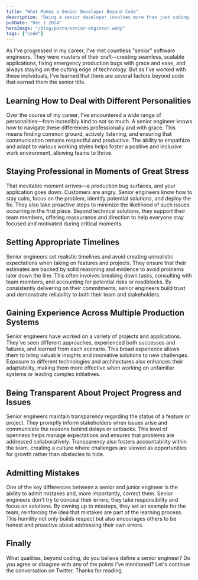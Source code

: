 ```yaml
---
title: "What Makes a Senior Developer Beyond Code"
description: "Being a senior developer involves more than just coding. It requires setting expectations, managing emotions, and navigating diverse personalities. Throughout my career, I've met many \"senior\" engineers who excelled technically, but their leadership and interpersonal skills truly set them apart."
pubDate: "Dec 1 2024"
heroImage: "/blog/post4/senior-engineer.webp"
tags: ["code"]
---
```


As I've progressed in my career, I've met countless "senior" software engineers. They were masters of their craft—creating seamless, scalable applications, fixing emergency production bugs with grace and ease, and always staying on the cutting edge of technology. But as I've worked with these individuals, I've learned that there are several factors beyond code that earned them the senior title.

## Learning How to Deal with Different Personalities

Over the course of my career, I've encountered a wide range of personalities—from incredibly kind to not so much. A senior engineer knows how to navigate these differences professionally and with grace. This means finding common ground, actively listening, and ensuring that communication remains respectful and productive. The ability to empathize and adapt to various working styles helps foster a positive and inclusive work environment, allowing teams to thrive.

## Staying Professional in Moments of Great Stress

That inevitable moment arrives—a production bug surfaces, and your application goes down. Customers are angry. Senior engineers know how to stay calm, focus on the problem, identify potential solutions, and deploy the fix. They also take proactive steps to minimize the likelihood of such issues occurring in the first place. Beyond technical solutions, they support their team members, offering reassurance and direction to help everyone stay focused and motivated during critical moments.

## Setting Appropriate Timelines

Senior engineers set realistic timelines and avoid creating unrealistic expectations when taking on features and projects. They ensure that their estimates are backed by solid reasoning and evidence to avoid problems later down the line. This often involves breaking down tasks, consulting with team members, and accounting for potential risks or roadblocks. By consistently delivering on their commitments, senior engineers build trust and demonstrate reliability to both their team and stakeholders.

## Gaining Experience Across Multiple Production Systems

Senior engineers have worked on a variety of projects and applications. They've seen different approaches, experienced both successes and failures, and learned from each scenario. This broad experience allows them to bring valuable insights and innovative solutions to new challenges. Exposure to different technologies and architectures also enhances their adaptability, making them more effective when working on unfamiliar systems or leading complex initiatives.

## Being Transparent About Project Progress and Issues

Senior engineers maintain transparency regarding the status of a feature or project. They promptly inform stakeholders when issues arise and communicate the reasons behind delays or setbacks. This level of openness helps manage expectations and ensures that problems are addressed collaboratively. Transparency also fosters accountability within the team, creating a culture where challenges are viewed as opportunities for growth rather than obstacles to hide.

## Admitting Mistakes

One of the key differences between a senior and junior engineer is the ability to admit mistakes and, more importantly, correct them. Senior engineers don't try to conceal their errors; they take responsibility and focus on solutions. By owning up to missteps, they set an example for the team, reinforcing the idea that mistakes are part of the learning process. This humility not only builds respect but also encourages others to be honest and proactive about addressing their own errors.

## Finally

What qualities, beyond coding, do you believe define a senior engineer? Do you agree or disagree with any of the points I've mentioned? Let's continue the conversation on Twitter. Thanks for reading.